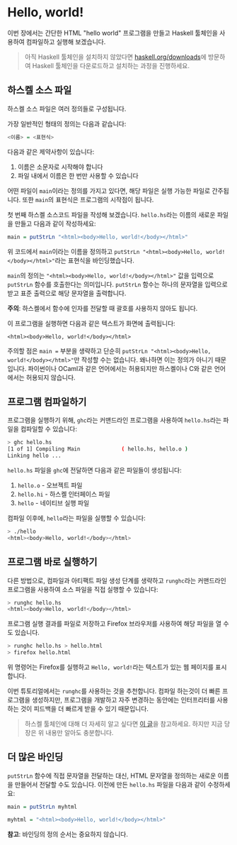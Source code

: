 # Hello, world!

이번 장에서는 간단한 HTML "hello world" 프로그램을 만들고 Haskell 툴체인을 사용하여 컴파일하고 실행해 보겠습니다.

> 아직 Haskell 툴체인을 설치하지 않았다면 
> [haskell.org/downloads](https://haskell.org/downloads)에 방문하여 
> Haskell 툴체인을 다운로드하고 설치하는 과정을 진행하세요.

## 하스켈 소스 파일

하스켈 소스 파일은 여러 정의들로 구성됩니다.

가장 일반적인 형태의 정의는 다음과 같습니다:

```hs
<이름> = <표현식>
```

다음과 같은 제약사항이 있습니다:

1. 이름은 소문자로 시작해야 합니다
2. 파일 내에서 이름은 한 번만 사용할 수 있습니다

어떤 파일이 `main`이라는 정의를 가지고 있다면, 해당 파일은 실행 가능한 파일로 간주됩니다.
또한 `main`의 표현식은 프로그램의 시작점이 됩니다.

첫 번째 하스켈 소스코드 파일을 작성해 보겠습니다. `hello.hs`라는 이름의 새로운 파일을 만들고 다음과 같이 작성하세요:

```hs
main = putStrLn "<html><body>Hello, world!</body></html>"
```

위 코드에서 `main`이라는 이름을 정의하고 `putStrLn "<html><body>Hello, world!</body></html>"`라는 표현식을 바인딩했습니다.

`main`의 정의는 `"<html><body>Hello, world!</body></html>"` 값을 입력으로 `putStrLn` 함수를 호출한다는 의미입니다.
`putStrLn` 함수는 하나의 문자열을 입력으로 받고 표준 출력으로 해당 문자열을 출력합니다.

__주의__: 하스켈에서 함수에 인자를 전달할 때 괄호를 사용하지 않아도 됩니다.

이 프로그램을 실행하면 다음과 같은 텍스트가 화면에 출력됩니다:

```
<html><body>Hello, world!</body></html>
```

주의할 점은 `main =` 부분을 생략하고 단순히 `putStrLn "<html><body>Hello, world!</body></html>"`만 작성할 수는 없습니다.
왜나하면 이는 정의가 아니기 때문입니다. 
파이썬이나 OCaml과 같은 언어에서는 허용되지만 하스켈이나 C와 같은 언어에서는 허용되지 않습니다.

## 프로그램 컴파일하기

프로그램을 실행하기 위해, `ghc`라는 커맨드라인 프로그램을 사용하여 `hello.hs`라는 파일을 컴파일할 수 있습니다:

```sh
> ghc hello.hs
[1 of 1] Compiling Main             ( hello.hs, hello.o )
Linking hello ...
```

`hello.hs` 파일을 `ghc`에 전달하면 다음과 같은 파일들이 생성됩니다:

1. `hello.o` - 오브젝트 파일
2. `hello.hi` - 하스켈 인터페이스 파일
3. `hello` - 네이티브 실행 파일


컴파일 이후에, `hello`라는 파일을 실행할 수 있습니다:

```sh
> ./hello
<html><body>Hello, world!</body></html>
```

## 프로그램 바로 실행하기

다른 방법으로, 컴파일과 아티팩트 파일 생성 단계를 생략하고 `runghc`라는 커맨드라인 프로그램을 사용하여 소스 파일을 직접 실행할 수 있습니다:

```sh
> runghc hello.hs
<html><body>Hello, world!</body></html>
```

프로그램 실행 결과를 파일로 저장하고 Firefox 브라우저를 사용하여 해당 파일을 열 수도 있습니다.

```sh
> runghc hello.hs > hello.html
> firefox hello.html
```

위 명령어는 Firefox를 실행하고 `Hello, world!`라는 텍스트가 있는 웹 페이지를 표시합니다.

이번 튜토리얼에서는 `runghc`를 사용하는 것을 추천합니다. 컴파일 하는것이 더 빠른 프로그램을 생성하지만,
프로그램을 개발하고 자주 변경하는 동안에는 인터프리터를 사용하는 것이 피드백을 더 빠르게 받을 수 있기 때문입니다.

> 하스켈 툴체인에 대해 더 자세히 알고 싶다면 [이 글](https://gilmi.me/blog/post/2021/08/14/hs-core-tools)을 참고하세요.
> 하지만 지금 당장은 위 내용만 알아도 충분합니다.

## 더 많은 바인딩

`putStrLn` 함수에 직접 문자열을 전달하는 대신, HTML 문자열을 정의하는 새로운 이름을 만들어서 전달할 수도 있습니다.
이전에 만든 `hello.hs` 파일을 다음과 같이 수정하세요:

```hs
main = putStrLn myhtml

myhtml = "<html><body>Hello, world!</body></html>"
```

__참고__: 바인딩의 정의 순서는 중요하지 않습니다.

